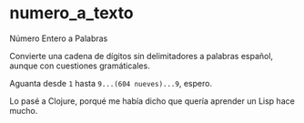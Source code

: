# numero_a_texto
Número Entero a Palabras

Convierte una cadena de dígitos sin delimitadores a palabras español, aunque con cuestiones gramáticales.

Aguanta desde `1` hasta `9...(604 nueves)...9`, espero.


Lo pasé a Clojure, porqué me había dicho que quería aprender un Lisp hace mucho.
